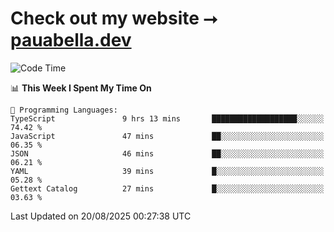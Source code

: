 # Check out my website ⭢ [pauabella.dev](https://pauabella.dev)

<!--START_SECTION:waka-->
![Code Time](http://img.shields.io/badge/Code%20Time-4%2C712%20hrs%2058%20mins-blue)

📊 **This Week I Spent My Time On** 

```text
💬 Programming Languages: 
TypeScript               9 hrs 13 mins       ███████████████████░░░░░░   74.42 % 
JavaScript               47 mins             ██░░░░░░░░░░░░░░░░░░░░░░░   06.35 % 
JSON                     46 mins             ██░░░░░░░░░░░░░░░░░░░░░░░   06.21 % 
YAML                     39 mins             █░░░░░░░░░░░░░░░░░░░░░░░░   05.28 % 
Gettext Catalog          27 mins             █░░░░░░░░░░░░░░░░░░░░░░░░   03.63 % 
```


 Last Updated on 20/08/2025 00:27:38 UTC
<!--END_SECTION:waka-->
